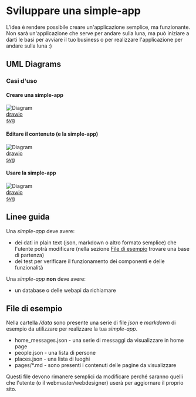 # Sviluppare una simple-app

L'idea è rendere possibile creare un'applicazione semplice, ma funzionante.  
Non sarà un'applicazione che serve per andare sulla luna, ma può iniziare a darti le basi per avviare il tuo business o per realizzare l'applicazione per andare sulla luna :)  

## UML Diagrams  

### Casi d'uso

#### Creare una simple-app
![Diagram](https://github.com/simple-app-organization/simple-app/blob/develop/Project/Diagrams/simple-app-create-UseCaseDiagram.svg)  
[drawio](https://github.com/simple-app-organization/simple-app/blob/develop/Project/Diagrams/simple-app-create-UseCaseDiagram.drawio)  
[svg](https://github.com/simple-app-organization/simple-app/blob/develop/Project/Diagrams/simple-app-create-UseCaseDiagram.svg)  

#### Editare il contenuto (e la simple-app)
![Diagram](https://github.com/simple-app-organization/simple-app/blob/develop/Project/Diagrams/simple-app-edit-UseCaseDiagram.svg)  
[drawio](https://github.com/simple-app-organization/simple-app/blob/develop/Project/Diagrams/simple-app-edit-UseCaseDiagram.drawio)  
[svg](https://github.com/simple-app-organization/simple-app/blob/develop/Project/Diagrams/simple-app-edit-UseCaseDiagram.svg)  

#### Usare la simple-app
![Diagram](https://github.com/simple-app-organization/simple-app/blob/develop/Project/Diagrams/simple-app-use-UseCaseDiagram.svg)  
[drawio](https://github.com/simple-app-organization/simple-app/blob/develop/Project/Diagrams/simple-app-use-UseCaseDiagram.drawio)  
[svg](https://github.com/simple-app-organization/simple-app/blob/develop/Project/Diagrams/simple-app-use-UseCaseDiagram.svg)  

## Linee guida

Una *simple-app* deve avere:

- dei dati in plain text (json, markdown o altro formato semplice) che l'utente potrà modificare (nella sezione [File di esempio](file-di-esempio) trovare una base di partenza)
- dei test per verificare il funzionamento dei componenti e delle funzionalità

Una *simple-app* **non** deve avere:

- un database o delle webapi da richiamare

## File di esempio

Nella cartella */data* sono presente una serie di file *json* e *markdown* di esempio da utilizzare per realizzare la tua _simple-app_.  
- home_messages.json - una serie di messaggi da visualizzare in home page
- people.json - una lista di persone
- places.json - una lista di luoghi
- pages/*.md - sono presenti i contenuti delle pagine da visualizzare

Questi file devono rimanere semplici da modificare perché saranno quelli che l'utente (o il webmaster/webdesigner) userà per aggiornare il proprio sito.

